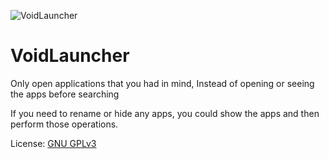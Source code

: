![VoidLauncher]()


# VoidLauncher

Only open applications that you had in mind, Instead of opening or seeing the apps before searching

If you need to rename or hide any apps, you could show the apps and then perform those operations.

License: [GNU GPLv3](https://www.gnu.org/licenses/gpl-3.0.en.html)
